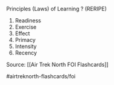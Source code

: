 Principles (Laws) of Learning
?
(RERIPE)
1. Readiness
2. Exercise
3. Effect
4. Primacy
5. Intensity
6. Recency
<!--SR:!2022-10-04,1,230-->


Source: [[Air Trek North FOI Flashcards]]

#airtreknorth-flashcards/foi 